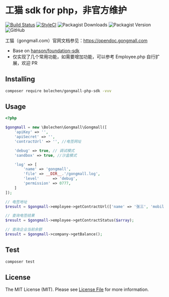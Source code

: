 # 工猫 sdk for php，非官方维护

[![Build Status](https://travis-ci.org/bolechen/gongmall-php-sdk.svg?branch=master)](https://travis-ci.org/bolechen/gongmall-php-sdk)
[![StyleCI](https://github.styleci.io/repos/171791114/shield?branch=master)](https://github.styleci.io/repos/171791114)
![Packagist Downloads](https://img.shields.io/packagist/dt/bolechen/gongmall-php-sdk)
![Packagist Version](https://img.shields.io/packagist/v/bolechen/gongmall-php-sdk)
![GitHub](https://img.shields.io/github/license/bolechen/gongmall-php-sdk)

工猫（gongmall.com）官网文档参见：https://opendoc.gongmall.com

- Base on [hanson/foundation-sdk](https://github.com/HanSon/foundation-sdk) 
- 仅实现了几个常用功能，如需要增加功能，可以参考 Employee.php 自行扩展，欢迎 PR

## Installing

```bash
composer require bolechen/gongmall-php-sdk -vvv
```

## Usage

```php
<?php

$gongmall = new \Bolechen\Gongmall\Gongmall([
    'apiKey' => '',
    'apiSecret' => '',
    'contractUrl' => '', //电签网址

    'debug' => true, // 调试模式
    'sandbox' => true, //沙盒模式

    'log' => [
        'name' => 'gongmall',
        'file' => __DIR__.'/gongmall.log',
        'level'      => 'debug',
        'permission' => 0777,
    ]
]);

// 电签地址
$result = $gongmall->employee->getContractUrl(['name' => '张三', 'mobile' => 'xxx', 'idNumber' => 'xxx']);

// 查询电签结果
$result = $gongmall->employee->getContractStatus($array);

// 查询企业当前余额
$result = $gongmall->company->getBalance();
```

## Test

```bash
composer test
```

## License

The MIT License (MIT). Please see [License File](LICENSE) for more information.
